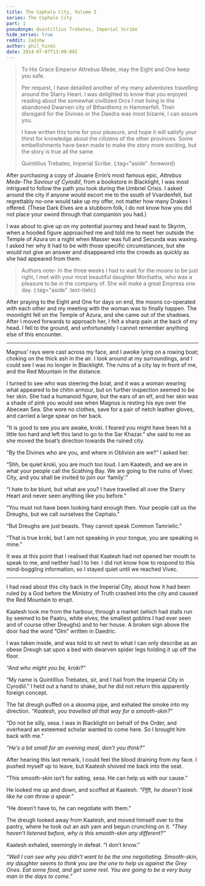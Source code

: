 ```yaml
---
title: The Cephalo City, Volume I
series: The Cephalo City
part: 1
pseudonym: Quintillius Trebates, Imperial Scribe
hide_series: true
reddit: 2a1nhw
author: phil_hinds
date: 2014-07-07T13:09:09Z
---
```


> To His Grace Emperor Attrebus Mede, may the Eight and One keep you safe.
>
> Per request, I have detailled another of my many adventures travelling around
> the Starry Heart. I was delighted to know that you enjoyed reading about the
> somewhat civillized Orcs I met living in the abandoned Dwarven city of
> Bthardtemz in Hammerfell. Their disregard for the Divines or the Daedra was
> most bizarre, I can assure you.
>
> I have written this tome for your pleasure, and hope it will satisfy your
> thirst for knowledge about the citizens of the other provinces. Some
> embellishments have been made to make the story more exciting, but the story
> is true all the same.
>
> Quintillius Trebates, Imperial Scribe.
{:tag="aside” .foreword}

After purchasing a copy of Jouane Errin’s most famous epic, _Attrebus Mede-The
Saviour of Cyrodiil_, from a bookstore in Blacklight, I was most intrigued to
follow the path you took during the Umbriel Crisis. I asked around the city if
anyone would escort me to the south of Vvardenfell, but regrettably no-one would
take up my offer, not matter how many Drakes I offered. (These Dark Elves are a
stubborn folk, I do not know how you did not place your sword through that
companion you had.)

I was about to give up on my potential journey and head east to Skyrim, when a
hooded figure approached me and told me to meet her outside the Temple of Azura
on a night when Masser was full and Secunda was waxing. I asked her why it had
to be with those specific circumstances, but she would not give an answer and
disappeared into the crowds as quickly as she had appeared from them.

> Authors note- In the three weeks I had to wait for the moons to be just right,
> I met with your most beautiful daughter Morihatha, who was a pleasure to be in
> the company of. She will make a great Empress one day.
{:tag="aside” .text-italic}

After praying to the Eight and One for days on end, the moons co-operated with
each other and my meeting with the woman was to finally happen. The moonlight
fell on the Temple of Azura, and she came out of the shadows. After I moved
forwards to approach her, I felt a sharp pain at the back of my head. I fell to
the ground, and unfortunately I cannot remember anything else of this encounter.

---

Magnus’ rays were cast across my face, and I awoke lying on a rowing boat;
choking on the thick ash in the air. I look around at my surroundings, and I
could see I was no longer in Blacklight. The ruins of a city lay in front of me,
and the Red Mountain in the distance.

I turned to see who was steering the boat, and it was a woman wearing what
appeared to be chitin armour, but on further inspection seemed to be her skin.
She had a humanoid figure, but the ears of an elf, and her skin was a shade of
pink you would see when Magnus is resting his eye over the Abecean Sea. She wore
no clothes, save for a pair of netch leather gloves, and carried a large spear
on her back.

“It is good to see you are awake, kroki. I feared you might have been hit a
little too hard and left this land to go to the Sar Khazar.” she said to me as
she moved the boat’s direction towards the ruined city.

“By the Divines who are you, and where in Oblivion are we?” I asked her.

“Shh, be quiet kroki, you are much too loud. I am Kaatesh, and we are in what
your people call the Scathing Bay. We are going to the ruins of Vivec City, and
you shall be invited to join our ‘family’.”

“I hate to be blunt, but what are you? I have travelled all over the Starry
Heart and never seen anything like you before.”

“You must not have been looking hard enough then. Your people call us the
Dreughs, but we call ourselves the Cephalo.”

“But Dreughs are just beasts. They cannot speak Common Tamrielic.”

“That is true kroki, but I am not speaking in your tongue, you are speaking in
mine.”

It was at this point that I realised that Kaatesh had not opened her mouth to
speak to me, and neither had I to her. I did not know how to respond to this
mind-boggling information, so I stayed quiet until we reached Vivec.

---

I had read about this city back in the Imperial City, about how it had been
ruled by a God before the Ministry of Truth crashed into the city and caused the
Red Mountain to erupt.

Kaatesh took me from the harbour, through a market (which had stalls run by
seemed to be Paatru, white elves, the smallest goblins I had ever seen and of
course other Dreughs) and to her house. A broken sign above the door had the
word “Olm” written in Daedric.

I was taken inside, and was told to sit next to what I can only describe as an
obese Dreugh sat upon a bed with dwarven spider legs holding it up off the
floor.

_“And who might you be, kroki?”_

“My name is Quintillius Trebates, sir, and I hail from the Imperial City in
Cyrodiil.” I held out a hand to shake, but he did not return this apparently
foreign concept.

The fat dreugh puffed on a skooma pipe, and exhaled the smoke into my direction.
_“Kaatesh, you travelled all that way for a smooth-skin?”_

“Do not be silly, sesa. I was in Blacklight on behalf of the Order, and
overheard an esteemed scholar wanted to come here. So I brought him back with
me.”

_“He’s a bit small for an evening meal, don’t you think?”_

After hearing this last remark, I could feel the blood draining from my face. I
pushed myself up to leave, but Kaatesh shoved me back into the seat.

“This smooth-skin isn’t for eating, sesa. He can help us with our cause.”

He looked me up and down, and scoffed at Kaatesh. _“Pfft, he doesn’t look like
he can throw a spear.”_

“He doesn’t have to, he can negotiate with them.”

The dreugh looked away from Kaatesh, and moved himself over to the pantry, where
he took out an ash yam and begun crunching on it. _“They haven’t listened
before, why is this smooth-skin any different?”_

Kaatesh exhaled, seemingly in defeat. “I don’t know.”

_“Well I can see why you didn’t want to be the one negotiating. Smooth-skin, my
daughter seems to think you are the one to help us against the Grey Ones. Eat
some food, and get some rest. You are going to be a very busy man in the days to
come.”_
